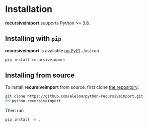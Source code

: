 Installation
============

**recursiveimport** supports Python >= 3.8.

## Installing with `pip`

**recursiveimport** is available [on PyPI](https://pypi.org/project/recursiveimport/). Just run

```bash
pip install recursiveimport
```

## Installing from source

To install **recursiveimport** from source, first clone [the repository](https://github.com/alelom/python-recursiveimport):

```bash
git clone https://github.com/alelom/python-recursiveimport.git
cd python-recursiveimport
```

Then run

```bash
pip install -e .
```
